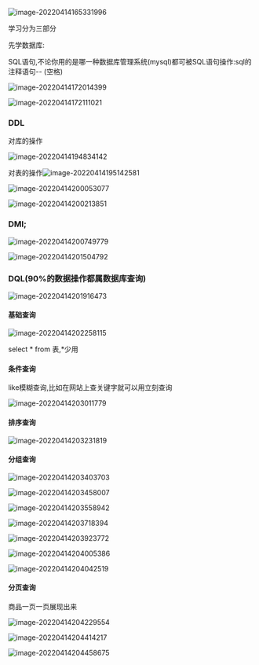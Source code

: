 ![image-20220414165331996](D:/blog/zheng-s/source/image/image-20220414165331996.png)

学习分为三部分





先学数据库:

SQL语句,不论你用的是哪一种数据库管理系统(mysql)都可被SQL语句操作:sql的注释语句-- (空格)

![image-20220414172014399](D:/blog/zheng-s/source/image/image-20220414172014399.png)

![image-20220414172111021](D:/blog/zheng-s/source/image/image-20220414172111021.png)



### DDL

对库的操作

![image-20220414194834142](D:/blog/zheng-s/source/image/image-20220414194834142.png)





对表的操作![image-20220414195142581](D:/blog/zheng-s/source/image/image-20220414195142581.png)

![image-20220414200053077](D:/blog/zheng-s/source/image/image-20220414200053077.png)







![image-20220414200213851](D:/blog/zheng-s/source/image/image-20220414200213851.png)





### DMl;

![image-20220414200749779](D:/blog/zheng-s/source/image/image-20220414200749779.png)





![image-20220414201504792](D:/blog/zheng-s/source/image/image-20220414201504792.png)





### DQL(90%的数据操作都属数据库查询)

![image-20220414201916473](D:/blog/zheng-s/source/image/image-20220414201916473.png)



#### 基础查询

![image-20220414202258115](D:/blog/zheng-s/source/image/image-20220414202258115.png)

select * from 表,*少用

#### 条件查询

like模糊查询,比如在网站上查关键字就可以用立刻查询

![image-20220414203011779](D:/blog/zheng-s/source/image/image-20220414203011779.png)



#### 排序查询

![image-20220414203231819](D:/blog/zheng-s/source/image/image-20220414203231819.png)

#### 分组查询

![image-20220414203403703](D:/blog/zheng-s/source/image/image-20220414203403703.png)





![image-20220414203458007](D:/blog/zheng-s/source/image/image-20220414203458007.png)





![image-20220414203558942](D:/blog/zheng-s/source/image/image-20220414203558942.png)





![image-20220414203718394](D:/blog/zheng-s/source/image/image-20220414203718394.png)





![image-20220414203923772](D:/blog/zheng-s/source/image/image-20220414203923772.png)





![image-20220414204005386](D:/blog/zheng-s/source/image/image-20220414204005386.png)







![image-20220414204042519](D:/blog/zheng-s/source/image/image-20220414204042519.png)





#### 分页查询

商品一页一页展现出来

![image-20220414204229554](D:/blog/zheng-s/source/image/image-20220414204229554.png)

![image-20220414204414217](D:/blog/zheng-s/source/image/image-20220414204414217.png)

![image-20220414204458675](D:/blog/zheng-s/source/image/image-20220414204458675.png)